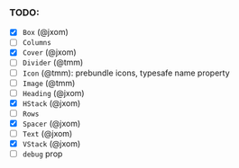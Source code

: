 ### TODO:

- [x] `Box` (@jxom)
- [ ] `Columns`
- [x] `Cover` (@jxom)
- [ ] `Divider` (@tmm)
- [ ] `Icon` (@tmm): prebundle icons, typesafe name property
- [ ] `Image` (@tmm)
- [ ] `Heading` (@jxom)
- [x] `HStack` (@jxom)
- [ ] `Rows`
- [x] `Spacer` (@jxom)
- [ ] `Text` (@jxom)
- [x] `VStack` (@jxom)
- [ ] `debug` prop